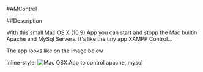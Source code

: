 #AMControl

##Description

With this small Mac OS X (10.9) App you can start and stopp the Mac builtin Apache and MySql Servers.
It's like the tiny app XAMPP Control...

The app looks like on the image below

Inline-style: 
![Mac OSX App to control apache, mysql](https://www.dropbox.com/s/ohyhl6c2l4ipiei/Screenshot%202014-04-01%2019.08.16.png "App")